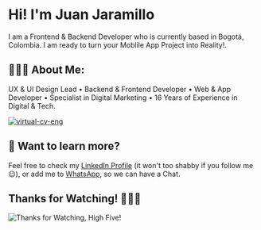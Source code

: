# Hi! I'm Juan Jaramillo

I am a Frontend & Backend Developer who is currently based in Bogotá, Colombia. I am ready to turn your Moblile App Project into Reality!.

## 👨🏻‍💻 About Me:

UX & UI Design Lead • Backend & Frontend Developer • Web & App Developer • Specialist in Digital Marketing • 16 Years of Experience in Digital & Tech.

[![virtual-cv-eng](https://user-images.githubusercontent.com/125833402/224641661-cfcadcb6-4fdc-4936-b265-e32e064f1c91.webp)](https://linkedin.com/in/juan-jaramillo-tradebog)

## 👀 Want to learn more?

Feel free to check my [LinkedIn Profile](https://www.linkedin.com/in/juan-jaramillo-ai/) (it won't too shabby if you follow me 😉), or add me to [WhatsApp](https://wa.link/mal08v), so we can have a Chat. 

## Thanks for Watching! 🙋🏻‍♂️

![Thanks for Watching, High Five!](https://content.codecademy.com/courses/learn-cpp/community-challenge/highfive.gif 'Thanks for Watching, High Five!')

